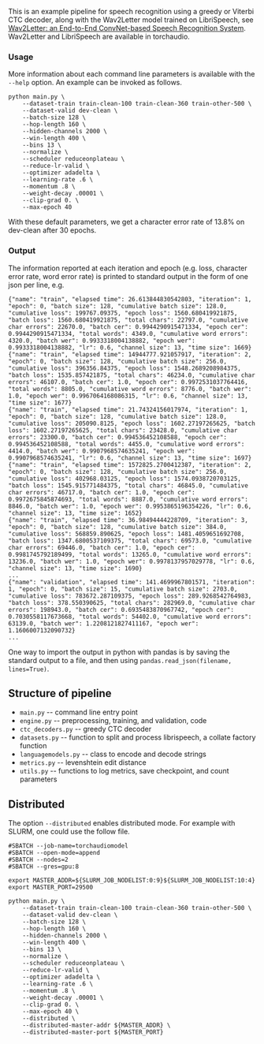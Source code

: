 This is an example pipeline for speech recognition using a greedy or Viterbi CTC decoder, along with the Wav2Letter model trained on LibriSpeech, see [Wav2Letter: an End-to-End ConvNet-based Speech Recognition System](https://arxiv.org/pdf/1609.03193.pdf). Wav2Letter and LibriSpeech are available in torchaudio.

### Usage

More information about each command line parameters is available with the `--help` option. An example can be invoked as follows.
```
python main.py \
    --dataset-train train-clean-100 train-clean-360 train-other-500 \
    --dataset-valid dev-clean \
    --batch-size 128 \
    --hop-length 160 \
    --hidden-channels 2000 \
    --win-length 400 \
    --bins 13 \
    --normalize \
    --scheduler reduceonplateau \
    --reduce-lr-valid \
    --optimizer adadelta \
    --learning-rate .6 \
    --momentum .8 \
    --weight-decay .00001 \
    --clip-grad 0. \
    --max-epoch 40
```
With these default parameters, we get a character error rate of 13.8% on dev-clean after 30 epochs.

### Output

The information reported at each iteration and epoch (e.g. loss, character error rate, word error rate) is printed to standard output in the form of one json per line, e.g.
```
{"name": "train", "elapsed time": 26.613844830542803, "iteration": 1, "epoch": 0, "batch size": 128, "cumulative batch size": 128.0, "cumulative loss": 199767.09375, "epoch loss": 1560.680419921875, "batch loss": 1560.680419921875, "total chars": 22797.0, "cumulative char errors": 22670.0, "batch cer": 0.9944290915471334, "epoch cer": 0.9944290915471334, "total words": 4349.0, "cumulative word errors": 4320.0, "batch wer": 0.9933318004138882, "epoch wer": 0.9933318004138882, "lr": 0.6, "channel size": 13, "time size": 1669}
{"name": "train", "elapsed time": 14944777.921057917, "iteration": 2, "epoch": 0, "batch size": 128, "cumulative batch size": 256.0, "cumulative loss": 396356.84375, "epoch loss": 1548.2689208984375, "batch loss": 1535.857421875, "total chars": 46234.0, "cumulative char errors": 46107.0, "batch cer": 1.0, "epoch cer": 0.9972531037764416, "total words": 8805.0, "cumulative word errors": 8776.0, "batch wer": 1.0, "epoch wer": 0.9967064168086315, "lr": 0.6, "channel size": 13, "time size": 1677}
{"name": "train", "elapsed time": 21.74324156017974, "iteration": 1, "epoch": 0, "batch size": 128, "cumulative batch size": 128.0, "cumulative loss": 205090.8125, "epoch loss": 1602.27197265625, "batch loss": 1602.27197265625, "total chars": 23428.0, "cumulative char errors": 23300.0, "batch cer": 0.994536452108588, "epoch cer": 0.994536452108588, "total words": 4455.0, "cumulative word errors": 4414.0, "batch wer": 0.9907968574635241, "epoch wer": 0.9907968574635241, "lr": 0.6, "channel size": 13, "time size": 1697}
{"name": "train", "elapsed time": 1572825.2700412387, "iteration": 2, "epoch": 0, "batch size": 128, "cumulative batch size": 256.0, "cumulative loss": 402968.03125, "epoch loss": 1574.0938720703125, "batch loss": 1545.915771484375, "total chars": 46845.0, "cumulative char errors": 46717.0, "batch cer": 1.0, "epoch cer": 0.9972675845874693, "total words": 8887.0, "cumulative word errors": 8846.0, "batch wer": 1.0, "epoch wer": 0.9953865196354226, "lr": 0.6, "channel size": 13, "time size": 1652}
{"name": "train", "elapsed time": 36.98494444228709, "iteration": 3, "epoch": 0, "batch size": 128, "cumulative batch size": 384.0, "cumulative loss": 568859.890625, "epoch loss": 1481.4059651692708, "batch loss": 1347.6800537109375, "total chars": 69573.0, "cumulative char errors": 69446.0, "batch cer": 1.0, "epoch cer": 0.9981745792189499, "total words": 13265.0, "cumulative word errors": 13236.0, "batch wer": 1.0, "epoch wer": 0.9978137957029778, "lr": 0.6, "channel size": 13, "time size": 1690}
...
{"name": "validation", "elapsed time": 141.4699967801571, "iteration": 1, "epoch": 0, "batch size": 15, "cumulative batch size": 2703.0, "cumulative loss": 783672.287109375, "epoch loss": 289.9268542764983, "batch loss": 378.550390625, "total chars": 282969.0, "cumulative char errors": 198943.0, "batch cer": 0.6935483870967742, "epoch cer": 0.7030558117673668, "total words": 54402.0, "cumulative word errors": 63139.0, "batch wer": 1.2208121827411167, "epoch wer": 1.1606007132090732}
...
```
One way to import the output in python with pandas is by saving the standard output to a file, and then using `pandas.read_json(filename, lines=True)`.

## Structure of pipeline

* `main.py` -- command line entry point
* `engine.py` -- preprocessing, training, and validation, code
* `ctc_decoders.py` -- greedy CTC decoder
* `datasets.py` -- function to split and process librispeech, a collate factory function
* `languagemodels.py` -- class to encode and decode strings
* `metrics.py` -- levenshtein edit distance
* `utils.py` -- functions to log metrics, save checkpoint, and count parameters

## Distributed

The option `--distributed` enables distributed mode. For example with SLURM, one could use the follow file.
```
#SBATCH --job-name=torchaudiomodel
#SBATCH --open-mode=append
#SBATCH --nodes=2
#SBATCH --gres=gpu:8

export MASTER_ADDR=${SLURM_JOB_NODELIST:0:9}${SLURM_JOB_NODELIST:10:4}
export MASTER_PORT=29500

python main.py \
    --dataset-train train-clean-100 train-clean-360 train-other-500 \
    --dataset-valid dev-clean \
    --batch-size 128 \
    --hop-length 160 \
    --hidden-channels 2000 \
    --win-length 400 \
    --bins 13 \
    --normalize \
    --scheduler reduceonplateau \
    --reduce-lr-valid \
    --optimizer adadelta \
    --learning-rate .6 \
    --momentum .8 \
    --weight-decay .00001 \
    --clip-grad 0. \
    --max-epoch 40 \
    --distributed \
    --distributed-master-addr ${MASTER_ADDR} \
    --distributed-master-port ${MASTER_PORT}
```
